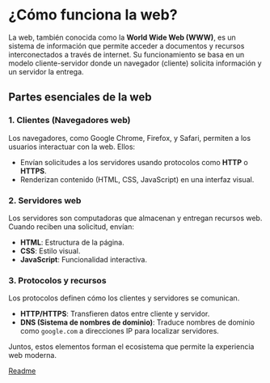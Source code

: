 # ¿Cómo funciona la web?

La web, también conocida como la **World Wide Web (WWW)**, es un sistema de información que permite acceder a documentos y recursos interconectados a través de internet. Su funcionamiento se basa en un modelo cliente-servidor donde un navegador (cliente) solicita información y un servidor la entrega.

## Partes esenciales de la web

### 1. **Clientes (Navegadores web)**  
Los navegadores, como Google Chrome, Firefox, y Safari, permiten a los usuarios interactuar con la web. Ellos:
- Envían solicitudes a los servidores usando protocolos como **HTTP** o **HTTPS**.
- Renderizan contenido (HTML, CSS, JavaScript) en una interfaz visual.

### 2. **Servidores web**  
Los servidores son computadoras que almacenan y entregan recursos web. Cuando reciben una solicitud, envían:
- **HTML**: Estructura de la página.
- **CSS**: Estilo visual.
- **JavaScript**: Funcionalidad interactiva.

### 3. **Protocolos y recursos**  
Los protocolos definen cómo los clientes y servidores se comunican.  
- **HTTP/HTTPS**: Transfieren datos entre cliente y servidor.
- **DNS (Sistema de nombres de dominio)**: Traduce nombres de dominio como `google.com` a direcciones IP para localizar servidores.

Juntos, estos elementos forman el ecosistema que permite la experiencia web moderna.


[Readme](../README.md)